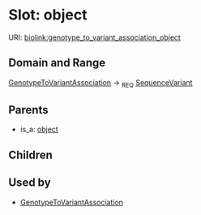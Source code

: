 # Slot: object




URI: [biolink:genotype_to_variant_association_object](https://w3id.org/biolink/vocab/genotype_to_variant_association_object)
## Domain and Range

[GenotypeToVariantAssociation](GenotypeToVariantAssociation.md) ->  <sub>REQ</sub> [SequenceVariant](SequenceVariant.md)
## Parents

 *  is_a: [object](object.md)
## Children

## Used by

 * [GenotypeToVariantAssociation](GenotypeToVariantAssociation.md)
